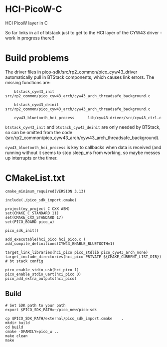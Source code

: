 # HCI-PicoW-C
HCI PicoW layer in C

So far links in all of btstack just to get to the HCI layer of the CYW43 driver - work in progress there!!   

# Build problems

The driver files in pico-sdk/src/rp2_common/pico_cyw43_driver automatically pull in BTStack components, which causes link errors.
The missing functions are:
```
	btstack_cyw43_init		           src/rp2_common/pico_cyw43_arch/cyw43_arch_threadsafe_background.c

	btstack_cyw43_deinit		         src/rp2_common/pico_cyw43_arch/cyw43_arch_threadsafe_background.c

	cyw43_bluetooth_hci_process	     lib/cyw43-driver/src/cyw43_ctrl.c
```
```btstack_cyw43_init``` and  ```btstack_cyw43_deinit``` are only needed by BTStack, so can be omitted from the code (src/rp2_common/pico_cyw43_arch/cyw43_arch_threadsafe_background).

```cyw43_bluetooth_hci_process``` is key to callbacks when data is received (and running without it seems to stop sleep_ms from working, so maybe messes up interrupts or the timer.   

# CMakeList.txt

```
cmake_minimum_required(VERSION 3.13)

include(./pico_sdk_import.cmake)

project(my_project C CXX ASM)
set(CMAKE_C_STANDARD 11)
set(CMAKE_CXX_STANDARD 17)
set(PICO_BOARD pico_w)

pico_sdk_init()

add_executable(hci_pico hci_pico.c )
add_compile_definitions(CYW43_ENABLE_BLUETOOTH=1)

target_link_libraries(hci_pico pico_stdlib pico_cyw43_arch_none)
target_include_directories(hci_pico PRIVATE ${CMAKE_CURRENT_LIST_DIR}) # bt stack config

pico_enable_stdio_usb(hci_pico 1)
pico_enable_stdio_uart(hci_pico 0)
pico_add_extra_outputs(hci_pico)
```

## Build

```
# Set SDK path to your path
export $PICO_SDK_PATH=~/pico_new/pico-sdk

cp $PICO_SDK_PATH/external/pico_sdk_import.cmake    .
mkdir build
cd build
cmake -DFAMILY=pico_w ..
make clean
make

```
